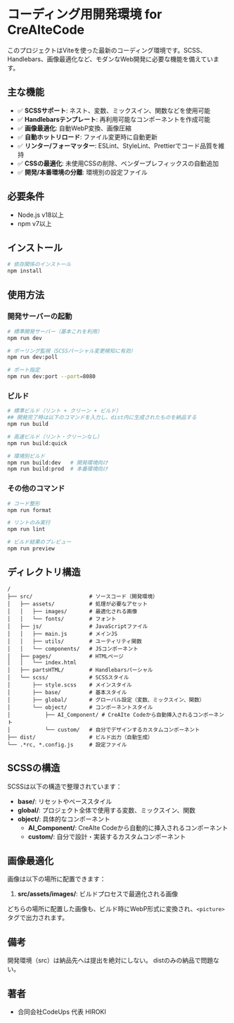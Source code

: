 # コーディング用開発環境 for CreAIteCode

このプロジェクトはViteを使った最新のコーディング環境です。SCSS、Handlebars、画像最適化など、モダンなWeb開発に必要な機能を備えています。

## 主な機能

- ✅ **SCSSサポート**: ネスト、変数、ミックスイン、関数などを使用可能
- ✅ **Handlebarsテンプレート**: 再利用可能なコンポーネントを作成可能
- ✅ **画像最適化**: 自動WebP変換、画像圧縮
- ✅ **自動ホットリロード**: ファイル変更時に自動更新
- ✅ **リンター/フォーマッター**: ESLint、StyleLint、Prettierでコード品質を維持
- ✅ **CSSの最適化**: 未使用CSSの削除、ベンダープレフィックスの自動追加
- ✅ **開発/本番環境の分離**: 環境別の設定ファイル

## 必要条件

- Node.js v18以上
- npm v7以上

## インストール

```bash
# 依存関係のインストール
npm install
```

## 使用方法

### 開発サーバーの起動

```bash
# 標準開発サーバー（基本これを利用）
npm run dev

# ポーリング監視（SCSSパーシャル変更検知に有効）
npm run dev:poll

# ポート指定
npm run dev:port --port=8080
```

### ビルド

```bash
# 標準ビルド（リント + クリーン + ビルド）
## 開発完了時は以下のコマンドを入力し、dist内に生成されたものを納品する
npm run build

# 高速ビルド（リント・クリーンなし）
npm run build:quick

# 環境別ビルド
npm run build:dev   # 開発環境向け
npm run build:prod  # 本番環境向け
```

### その他のコマンド

```bash
# コード整形
npm run format

# リントのみ実行
npm run lint

# ビルド結果のプレビュー
npm run preview
```

## ディレクトリ構造

```
/
├── src/                  # ソースコード（開発環境）
│   ├── assets/           # 処理が必要なアセット
│   │   ├── images/       # 最適化される画像
│   │   └── fonts/        # フォント
│   ├── js/               # JavaScriptファイル
│   │   ├── main.js       # メインJS
│   │   ├── utils/        # ユーティリティ関数
│   │   └── components/   # JSコンポーネント
│   ├── pages/            # HTMLページ
│   │   └── index.html
│   ├── partsHTML/        # Handlebarsパーシャル
│   └── scss/             # SCSSスタイル
│       ├── style.scss    # メインスタイル
│       ├── base/         # 基本スタイル
│       ├── global/       # グローバル設定（変数、ミックスイン、関数）
│       └── object/       # コンポーネントスタイル
│           ├── AI_Component/ # CreAIte Codeから自動挿入されるコンポーネント
│           └── custom/   # 自分でデザインするカスタムコンポーネント
├── dist/                 # ビルド出力（自動生成）
└── .*rc, *.config.js     # 設定ファイル
```

## SCSSの構造

SCSSは以下の構造で整理されています：

- **base/**: リセットやベーススタイル
- **global/**: プロジェクト全体で使用する変数、ミックスイン、関数
- **object/**: 具体的なコンポーネント
  - **AI_Component/**: CreAIte Codeから自動的に挿入されるコンポーネント
  - **custom/**: 自分で設計・実装するカスタムコンポーネント

## 画像最適化

画像は以下の場所に配置できます：

1. **src/assets/images/**: ビルドプロセスで最適化される画像

どちらの場所に配置した画像も、ビルド時にWebP形式に変換され、`<picture>`タグで出力されます。

## 備考
開発環境（src）は納品先へは提出を絶対にしない。
distのみの納品で問題ない。

## 著者

- 合同会社CodeUps 代表 HIROKI
